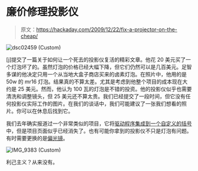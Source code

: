 # 廉价修理投影仪

> 原文：<https://hackaday.com/2009/12/22/fix-a-projector-on-the-cheap/>

![](img/a7a64a29a21e457a8da5c3a68049ad45.png "dsc02459 (Custom)")

[j]提交了一篇关于如何让一个死去的投影仪复活的精彩文章。他花 20 美元买了一个灯泡坏了的。虽然灯泡的价格已经大幅下降，但它们仍然可以是几百美元。足智多谋的他决定只用一个从当地大盒子商店买来的卤素灯泡。在照片中，他用的是 50w 的 mr16 灯泡。结果真的不算太差。尤其是考虑到他整个项目的成本现在大约是 25 美元。然而，他认为 100 瓦的灯泡是不错的投资。他的投影仪似乎也需要清洗和调整镜头，但 25 美元还不算太贵。我们已经提交了一段时间，但它没有任何投影仪实际工作的图片。在我们的谈话中，我们可能建议了一张我们想看的照片。你可以在休息后找到它。

我们去年确实报道过一个非常类似的项目，它将[驱动程序集成到一个自定义的括号](http://hackaday.com/2008/05/22/cheap-projector-repair/)中，但是项目页面似乎已经消失了。也有可能你拿到的投影仪不只是灯泡有问题。有时需要更换的是[偏光镜](http://hackaday.com/2008/05/25/lcd-projector-repair/)。

![](img/a7e9d6fe7067f4307ebc7fcf6993c3d3.png "IMG_9383 (Custom)")

利己主义？从来没有。
